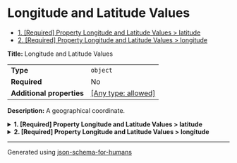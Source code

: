 # Longitude and Latitude Values

- [1. [Required] Property Longitude and Latitude Values > latitude](#latitude-74756465)
- [2. [Required] Property Longitude and Latitude Values > longitude](#longitude-74756465)

**Title:** Longitude and Latitude Values

|                           |                                                                           |
| ------------------------- | ------------------------------------------------------------------------- |
| **Type**                  | `object`                                                                  |
| **Required**              | No                                                                        |
| **Additional properties** | [[Any type: allowed]](# "Additional Properties of any type are allowed.") |

**Description:** A geographical coordinate.

<details>
<summary><strong> <a name="latitude-74756465"></a>1. [Required] Property Longitude and Latitude Values > latitude</strong>  

</summary>
<blockquote>

|              |          |
| ------------ | -------- |
| **Type**     | `number` |
| **Required** | Yes      |

| Restrictions |          |
| ------------ | -------- |
| **Minimum**  | &ge; -90 |
| **Maximum**  | &le; 90  |

</blockquote>
</details>

<details>
<summary><strong> <a name="longitude-74756465"></a>2. [Required] Property Longitude and Latitude Values > longitude</strong>  

</summary>
<blockquote>

|              |          |
| ------------ | -------- |
| **Type**     | `number` |
| **Required** | Yes      |

| Restrictions |           |
| ------------ | --------- |
| **Minimum**  | &ge; -180 |
| **Maximum**  | &le; 180  |

</blockquote>
</details>

----------------------------------------------------------------------------------------------------------------------------
Generated using [json-schema-for-humans](https://github.com/coveooss/json-schema-for-humans)